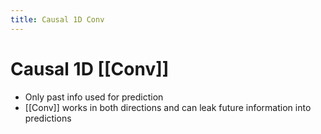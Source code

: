 ```yaml
---
title: Causal 1D Conv
---
```


# Causal 1D [[Conv]]
- Only past info used for prediction
- [[Conv]] works in both directions and can leak future information into predictions














































































